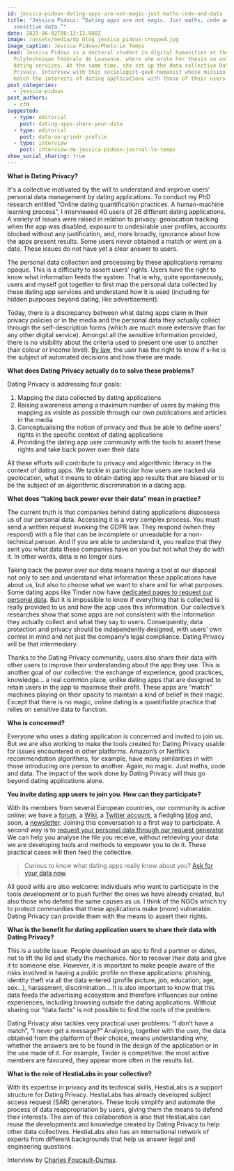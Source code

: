 ```yaml
---
id: jessica-pidoux-dating-apps-are-not-magic-just-maths-code-and-data
title: "Jessica Pidoux: “Dating apps are not magic. Just maths, code and
  sensitive data.”"
date: 2021-06-02T08:13:12.988Z
image: /assets/media/dp_blog_jessica_pidoux-cropped.jpg
image_caption: Jessica Pidoux/Photo:Le Temps
lead: Jessica Pidoux is a doctoral student in digital humanities at the École
  Polytechnique Fédérale de Lausanne, where she wrote her thesis on online
  dating services. At the same time, she set up the data collective Dating
  Privacy. Interview with this sociologist-geek-humanist whose mission is to
  match the interests of dating applications with those of their users.
post_categories:
  - jessica-pidoux
post_authors:
  - cfd
suggested:
  - type: editorial
    post: dating-apps-share-your-data
  - type: editorial
    post: data-on-grindr-profile
  - type: interview
    post: interview-de-jessica-pidoux-journal-le-temps
show_social_sharing: true
---
```

**What is Dating Privacy?**

It's a collective motivated by the will to understand and improve users’ personal data management by dating applications. To conduct my PhD research entitled “Online dating quantification practices. A human-machine learning process”, I interviewed 40 users of 26 different dating applications. A variety of issues were raised in relation to privacy: geolocation tracking when the app was disabled, exposure to undesirable user profiles, accounts blocked without any justification, and, more broadly, ignorance about how the apps present results. Some users never obtained a match or went on a date. These issues do not have yet a clear answer to users.

The personal data collection and processing by these applications remains opaque. This is a difficulty to assert users’ rights. Users have the right to know what information feeds the system. That is why, quite spontaneously, users and myself got together to first map the personal data collected by these dating app services and understand how it is used (including for hidden purposes beyond dating, like advertisement).

Today, there is a discrepancy between what dating apps claim in their privacy policies or in the media and the personal data they actually collect through the self-description forms (which are much more extensive than for any other digital service). Amongst all the sensitive information provided, there is no visibility about the criteria used to present one user to another (hair colour or income level). [By law](https://gdpr-info.eu/recitals/no-71/), the user has the right to know if s-he is the subject of automated decisions and how these are made.

**What does Dating Privacy actually do to solve these problems?**

Dating Privacy is addressing four goals:

1. Mapping the data collected by dating applications
2. Raising awareness among a maximum number of users by making this mapping as visible as possible through our own publications and articles in the media
3. Conceptualising the notion of privacy and thus be able to define users' rights in the specific context of dating applications
4. Providing the dating app user community with the tools to assert these rights and take back power over their data

All these efforts will contribute to privacy and algorithmic literacy in the context of dating apps. We tackle in particular how users are tracked via geolocation, what it means to obtain dating app results that are biased or to be the subject of an algorithmic discrimination in a dating app.

**What does “taking back power over their data” mean in practice?**

The current truth is that companies behind dating applications dispossess us of our personal data. Accessing it is a very complex process. You must send a written request invoking the GDPR law. They respond (when they respond) with a file that can be incomplete or unreadable for a non-technical person. And if you are able to understand it, you realize that they sent you what data these companies have on you but not what they do with it. In other words, data is no longer ours.

Taking back the power over our data means having a tool at our disposal not only to see and understand what information these applications have about us, but also to choose what we want to share and for what purposes. Some dating apps like Tinder now have [dedicated pages to request our personal data](https://www.help.tinder.com/hc/en-us/articles/115005626726-How-do-I-request-a-copy-of-my-personal-data-). But it is impossible to know if everything that is collected is really provided to us and how the app uses this information. Our collective’s researches show that some apps are not consistent with the information they actually collect and what they say to users. Consequently, data protection and privacy should be independently designed, with users’ own control in mind and not just the company’s legal compliance. Dating Privacy will be that intermediary.

Thanks to the Dating Privacy community, users also share their data with other users to improve their understanding about the app they use. This is another goal of our collective: the exchange of experience, good practices, knowledge... a real common place, unlike dating apps that are designed to retain users in the app to maximise their profit. These apps are “match” machines playing on their opacity to maintain a kind of belief in their magic. Except that there is no magic, online dating is a quantifiable practice that relies on sensitive data to function. 

**Who is concerned?**

Everyone who uses a dating application is concerned and invited to join us. But we are also working to make the tools created for Dating Privacy usable for issues encountered in other platforms. Amazon’s or Netflix’s recommendation algorithms, for example, have many similarities in with those introducing one person to another. Again, no magic. Just maths, code and data. The impact of the work done by Dating Privacy will thus go beyond dating applications alone.

**You invite dating app users to join you. How can they participate?**

With its members from several European countries, our community is active online: we have a [forum](https://forum.personaldata.io/t/investigation-into-tinder/265/7), a [Wiki](https://wiki.personaldata.io/wiki/Project:Dating_Privacy), a [Twitter account](https://twitter.com/datingprivacy), a fledgling [blog](/en/blog/) and, soon, a [newsletter](https://framaforms.org/dating-privacy-1613154652). Joining this conversation is a first way to participate. A second way is to [request your personal data through our request generator](/en/act/sar/). We can help you analyse the file you receive, without retrieving your data: we are developing tools and methods to empower you to do it. These practical cases will then feed the collective.

> Curious to know what dating apps really know about you? [Ask for your data now](/en/act/sar/).

All good wills are also welcome: individuals who want to participate in the tools development or to push further the ones we have already created, but also those who defend the same causes as us. I think of the NGOs which try to protect communities that these applications make (more) vulnerable. Dating Privacy can provide them with the means to assert their rights.

**What is the benefit for dating application users to share their data with Dating Privacy?** 

This is a subtle issue. People download an app to find a partner or dates, not to lift the lid and study the mechanics. Nor to recover their data and give it to someone else. However, it is important to make people aware of the risks involved in having a public profile on these applications: phishing, identity theft via all the data entered (profile picture, job, education, age, sex...), harassment, discrimination... It is also important to know that this data feeds the advertising ecosystem and therefore influences our online experiences, including browsing outside the dating applications. Without sharing our “data facts” is not possible to find the roots of the problem. 

Dating Privacy also tackles very practical user problems: “I don't have a match”, “I never get a message?” Analysing, together with the user, the data obtained from the platform of their choice, means understanding why, whether the answers are to be found in the design of the application or in the use made of it. For example, Tinder is competitive: the most active members are favoured, they appear more often in the results list.

**What is the role of HestiaLabs in your collective?**

With its expertise in privacy and its technical skills, HestiaLabs is a support structure for Dating Privacy. HestiaLabs has already developed subject access request (SAR) generators. These tools simplify and automate the process of data reappropriation by users, giving them the means to defend their interests. The aim of this collaboration is also that HestiaLabs can reuse the developments and knowledge created by Dating Privacy to help other data collectives. HestiaLabs also has an international network of experts from different backgrounds that help us answer legal and engineering questions.

Interview by [Charles Foucault-Dumas](/en/blog/author/cfd/).
